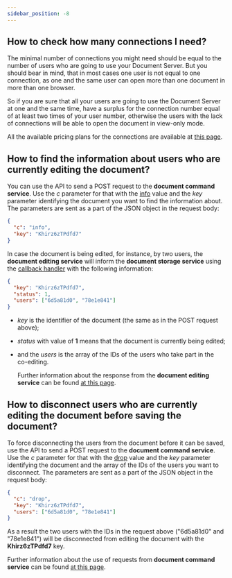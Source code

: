 ```yaml
---
sidebar_position: -8
---
```


## How to check how many connections I need?

The minimal number of connections you might need should be equal to the number of users who are going to use your Document Server. But you should bear in mind, that in most cases one user is not equal to one connection, as one and the same user can open more than one document in more than one browser.

So if you are sure that all your users are going to use the Document Server at one and the same time, have a surplus for the connection number equal of at least two times of your user number, otherwise the users with the lack of connections will be able to open the document in view-only mode.

All the available pricing plans for the connections are available at [this page](https://www.onlyoffice.com/integration-edition-prices.aspx).

## How to find the information about users who are currently editing the document?

You can use the API to send a POST request to the **document command service**. Use the *c* parameter for that with the [info](../../Additional%20API/Command%20service/info.md) value and the *key* parameter identifying the document you want to find the information about. The parameters are sent as a part of the JSON object in the request body:

  ``` json
  {
    "c": "info",
    "key": "Khirz6zTPdfd7"
  }
  ```

In case the document is being edited, for instance, by two users, the **document editing service** will inform the **document storage service** using the [callback handler](../../usage-api/callback-handler.md) with the following information:

  ``` json
  {
    "key": "Khirz6zTPdfd7",
    "status": 1,
    "users": ["6d5a81d0", "78e1e841"]
  }
  ```

- *key* is the identifier of the document (the same as in the POST request above);

- *status* with value of **1** means that the document is currently being edited;

- and the *users* is the array of the IDs of the users who take part in the co-editing.

  Further information about the response from the **document editing service** can be found [at this page](../../usage-api/callback-handler.md).

## How to disconnect users who are currently editing the document before saving the document?

To force disconnecting the users from the document before it can be saved, use the API to send a POST request to the **document command service**. Use the *c* parameter for that with the [drop](../../Additional%20API/Command%20service/drop.md) value and the *key* parameter identifying the document and the array of the IDs of the users you want to disconnect. The parameters are sent as a part of the JSON object in the request body:

  ``` json
  {
    "c": "drop",
    "key": "Khirz6zTPdfd7",
    "users": ["6d5a81d0", "78e1e841"]
  }
  ```

As a result the two users with the IDs in the request above ("6d5a81d0" and "78e1e841") will be disconnected from editing the document with the **Khirz6zTPdfd7** key.

Further information about the use of requests from **document command service** can be found [at this page](../../Additional%20API/Command%20service/Command%20service.md).
